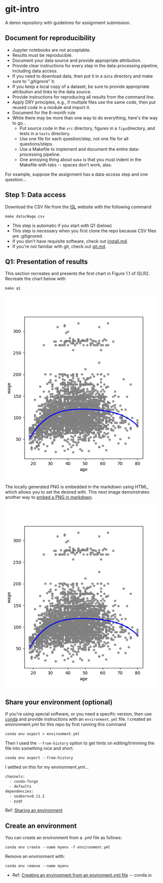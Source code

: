 
# git-intro

A demo repository with guidelines for assignment submission.

## Document for reproducibility

* Jupyter notebooks are not acceptable.
* Results must be reproducible.
* Document your data source and provide appropriate attribution.
* Provide clear instructions for every step in the data-processing pipeline, including data access.
* If you need to download data, then put it in a `data` directory and make sure to ".gitignore" it.
* If you keep a local copy of a dataset, be sure to provide appropriate attribution and links to the data source.
* Provide instructions for reproducing all results from the command line.
* Apply DRY principles, e.g., if multiple files use the same code, then put reused code in a module and import it.
* Document for the 6-month rule
* While there may be more than one way to do everything, here's the way to go...
  * Put source code in the `src` directory, figures in a `figs`directory, and tests in a `tests` directory.
  * Use one file for each question/step, not one file for all questions/steps.
  * Use a Makefile to implement and document the entire data-processing pipeline.
  * One annoying thing about `make` is that you must indent in the Makefile with tabs -- spaces don't work, alas.

For example, suppose the assignment has a data-access step and one question...

## Step 1: Data access

Download the CSV file from the [ISL](http://statlearning.com) website with the following command

```
make data/Wage.csv
```

* This step is automatic if you start with Q1 (below)
* This step is necessary when you first clone the repo because CSV files are .gitignored.
* If you don't have requisite software, check out [install.md](http://github.com/ds5010/spring-2023/install.md).
* If you're not familiar with git, check out [git.md](http://github.com/ds5010/spring-2023/git.md).

## Q1: Presentation of results

This section recreates and presents the first chart in Figure 1.1 of ISLR2.
Recreate the chart below with
```
make q1
```

<img src="figs/q1.png" width=500>

The locally generated PNG is embedded in the markdown using HTML, which allows you to set the desired with.
This next image demonstrates another way to [embed a PNG in markdown](https://docs.github.com/en/get-started/writing-on-github/getting-started-with-writing-and-formatting-on-github/basic-writing-and-formatting-syntax#images).

![another image](figs/q1.png)

## Share your environment (optional)

If you're using special software, or you need a specific version, then use 
[conda](https://conda.io/projects/conda/en/latest/user-guide/tasks/manage-environments.html) 
and provide instructions with an `environment.yml` file.
I created an environment.yml for this repo by first running this command
```
conda env export > environment.yml
```
Then I used the `--from-history` option to get hints on editing/trimming the file into something nice and short.
```
conda env export --from-history
```
I settled on this for my environment.yml...
```
channels:
  - conda-forge
  - defaults
dependencies:
  - seaborn=0.11.2
  - pyqt
```
Ref: [Sharing an environment](https://conda.io/projects/conda/en/latest/user-guide/tasks/manage-environments.html#sharing-an-environment)

## Create an environment

You can create an environment from a .yml file as follows:
```
conda env create --name myenv -f environment.yml
```
Remove an environment with:
```
conda env remove --name myenv
```
* Ref: [Creating an environment from an enviroment.yml file](https://conda.io/projects/conda/en/latest/user-guide/tasks/manage-environments.html#creating-an-environment-from-an-environment-yml-file) -- conda.io
